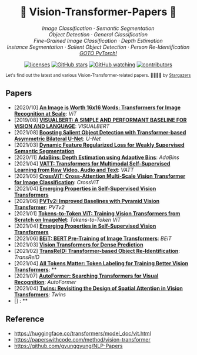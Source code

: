 <h1 align="center"> 🌟 Vision-Transformer-Papers 🌟 </h1>

<p align="center">
  </a> 
    </a>
  <em>
    Image Classification
    · Semantic Segmentation
  </em>
  <br />
  <em>
    Object Detection
    · General Classification
  </em>
  <br />
  <em>
     Fine-Grained Image Classification
     ·  Depth Estimation
  </em>
  <br />
  <em>
    Instance Segmentation	
    · Salient Object Detection
    · Person Re-Identification	
  </em>
  <br />
  
  <em>
    <a href="https://github.com/gyunggyung/PyTorch">
      GOTO PyTorch!
    </a>
  </em>
</p>

<p align="center">
  <a href="https://opensource.org/licenses/MIT">
    <img alt="licenses" src="https://img.shields.io/github/license/gyunggyung/Vision-Transformer-Papers?style=flat-square"></a>
  <a href="https://github.com/gyunggyung/Vision-Transformer-Papers/stargazers">
    <img alt="GitHub stars" src="https://img.shields.io/github/stars/gyunggyung/Vision-Transformer-Papers?style=flat-square&color=yellow"></a>
  <a href="https://github.com/gyunggyung/Vision-Transformer-Papers/blob/master/watchers">
    <img alt="GitHub watching" src="https://img.shields.io/github/watchers/gyunggyung/Vision-Transformer-Papers?style=flat-square&color=ff69b4"></a>
  <a href="https://github.com/gyunggyung/Vision-Transformer-Papers/graphs/contributors">
    <img alt="contributors" src="https://img.shields.io/badge/contributors-welcome-yellowgreen?style=flat-square"></a>
</p>

<div align="center">
    <sub> Let's find out the latest and various Vision-Transformer-related papers. 🙇‍♂️🙇‍♀️ by <a href="https://github.com/gyunggyung/Vision-Transformer-Papers/stargazers">Stargazers</a>  </sub>
</div>


## Papers

- [2020/10] **[An Image is Worth 16x16 Words: Transformers for Image Recognition at Scale](https://arxiv.org/abs/2010.11929v2.pdf)**: *ViT*
- [2019/08] **[VISUALBERT: A SIMPLE AND PERFORMANT BASELINE FOR VISION AND LANGUAGE](https://arxiv.org/abs/2010.11929v2.pdf)**: *VISUALBERT*
- [2021/08] **[Boosting Salient Object Detection with Transformer-based Asymmetric Bilateral U-Net](https://arxiv.org/pdf/2108.07851v2.pdf)**: *U-Net*
- [2021/03] **[Dynamic Feature Regularized Loss for Weakly Supervised Semantic Segmentation](https://arxiv.org/pdf/2108.01296v1.pdf)**
- [2020/11] **[AdaBins: Depth Estimation using Adaptive Bins](https://arxiv.org/pdf/2011.14141v1.pdf)**: *AdaBins*
- [2021/04] **[VATT: Transformers for Multimodal Self-Supervised Learning from Raw Video, Audio and Text](https://arxiv.org/pdf/2104.11178v2.pdf)**: *VATT*
- [2021/05] **[CrossViT: Cross-Attention Multi-Scale Vision Transformer for Image Classification](https://arxiv.org/pdf/2103.14899v1.pdf)**: *CrossViT*
- [2021/04] **[Emerging Properties in Self-Supervised Vision Transformers](https://arxiv.org/pdf/2104.14294v2.pdf)**
- [2021/06] **[PVTv2: Improved Baselines with Pyramid Vision Transformer](https://arxiv.org/pdf/2106.13797v4.pdf)**: *PVTv2*
- [2021/01] **[Tokens-to-Token ViT: Training Vision Transformers from Scratch on ImageNet](https://arxiv.org/pdf/2101.11986v2.pdf)**: *Tokens-to-Token ViT*
- [2021/04] **[Emerging Properties in Self-Supervised Vision Transformers](https://arxiv.org/pdf/2104.14294v2.pdf)**
- [2021/06] **[BEiT: BERT Pre-Training of Image Transformers](https://arxiv.org/pdf/2106.08254v1.pdf)**: *BEiT*
- [2021/03] **[Vision Transformers for Dense Prediction](https://arxiv.org/pdf/2103.13413v1.pdf)**
- [2021/02] **[TransReID: Transformer-based Object Re-Identification](https://arxiv.org/pdf/2102.04378v2.pdf)**: *TransReID*
- [2021/04] **[All Tokens Matter: Token Labeling for Training Better Vision Transformers](https://arxiv.org/pdf/2104.10858v3.pdf)**: **
- [2021/07] **[AutoFormer: Searching Transformers for Visual Recognition](https://arxiv.org/pdf/2107.00651v1.pdf)**: *AutoFormer*
- [2021/04] **[Twins: Revisiting the Design of Spatial Attention in Vision Transformers](https://arxiv.org/pdf/2104.13840v3.pdf)**: *Twins*
- [] **[]()**: **


## Reference
- https://huggingface.co/transformers/model_doc/vit.html
- https://paperswithcode.com/method/vision-transformer
- https://github.com/gyunggyung/NLP-Papers
